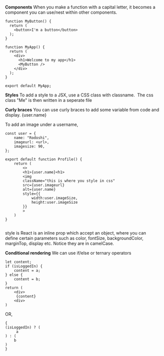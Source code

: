 **Components**
When you make a function with a capital letter, it becomes a component you can use/nest within other components. 

```
function MyButton() {
  return (
    <button>I'm a button</button>
  ); 
}

function MyApp() {
  return (
    <div>
      <h1>Welcome to my app</h1>
      <MyButton />
    </div>
  ); 
}

export default MyApp; 
```

**Styles**
To add a style to a JSX, use a CSS class with classname. <img className="Me">
The css class "Me" is then written in a seperate file 

**Curly braces**
You can use curly braces to add some variable from code and display. {user.name}

To add an image under a username, 

```
const user = {
    name: "Rodoshi", 
    imageurl: <url>, 
    imagesize: 90, 
}; 

export default function Profile() {
    return (
        <>
        <h1>{user.name}<h1>
        <img
        className="this is where you style in css"
        src={user.imageurl}
        alt={user.name}
        style={{
            width:user.imageSize, 
            height:user.imageSize
        }}
        >
    )
}


```

style is React is an inline prop which accept an object, where you can define certain parameters such as 
color, fontSize, backgroundColor, marginTop, display etc. Notice they are in camelCase. 

**Conditional rendering**
We can use if/else or ternary operators 

```
let content; 
if (isLoggedIn) {
    content = a; 
} else {
    content = b; 
}
return (
    <div>
     {content}
    <div>
)
```
OR, 

```
{
(isLoggedIn) ? (
     a
) : (
    b 
)
} 
``` 
